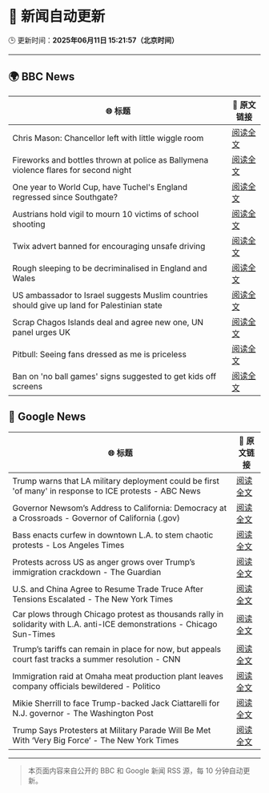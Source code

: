 # 🧠 新闻自动更新

🕒 更新时间：**2025年06月11日 15:21:57（北京时间）**

---

## 🌍 BBC News

| 🌐 标题 | 🔗 原文链接 |
|--------|-------------|
| Chris Mason: Chancellor left with little wiggle room | [阅读全文](https://www.bbc.com/news/articles/c9q0rd1x5l5o) |
| Fireworks and bottles thrown at police as Ballymena violence flares for second night | [阅读全文](https://www.bbc.com/news/articles/c0k3le25r8ro) |
| One year to World Cup, have Tuchel's England regressed since Southgate? | [阅读全文](https://www.bbc.com/sport/football/articles/cx27z1l5pdzo) |
| Austrians hold vigil to mourn 10 victims of school shooting | [阅读全文](https://www.bbc.com/news/articles/ced27g4e6xwo) |
| Twix advert banned for encouraging unsafe driving | [阅读全文](https://www.bbc.com/news/articles/c5y5ez8189lo) |
| Rough sleeping to be decriminalised in England and Wales | [阅读全文](https://www.bbc.com/news/articles/czdyz848j0no) |
| US ambassador to Israel suggests Muslim countries should give up land for Palestinian state | [阅读全文](https://www.bbc.com/news/articles/cd628z2nwyvo) |
| Scrap Chagos Islands deal and agree new one, UN panel urges UK | [阅读全文](https://www.bbc.com/news/articles/cyvmz0q0335o) |
| Pitbull: Seeing fans dressed as me is priceless | [阅读全文](https://www.bbc.com/news/articles/cq85j7324lzo) |
| Ban on 'no ball games' signs suggested to get kids off screens | [阅读全文](https://www.bbc.com/news/articles/c39xegx41xko) |

## 📰 Google News

| 🌐 标题 | 🔗 原文链接 |
|--------|-------------|
| Trump warns that LA military deployment could be first 'of many' in response to ICE protests - ABC News | [阅读全文](https://news.google.com/rss/articles/CBMiqwFBVV95cUxQWVRDREJvcWFQX09iUzZOX1l3d2hlck1PUFpmMXNlaXBjOTA3ZkhtV2VaMDRxNjZ4Tlhkek90RGJ1ZkE3dlBkODN5TDZILVZlNjVHX21tYmNfdE1qd3IteTRSREtRQzctc0JCQjl0NHZIV2FPLUlwbWhIa0JYZzBmcVRUdE4xajQtSGl4anIzUHptYnRnSFdZWGRWaEQtd2NvZUhIOVNEUnBRMknSAbABQVVfeXFMTi1NTEdrTkR2cWNYUVFWR0RDNVhUQVlSQmtjQWFJeHNHTXp6RndQME1hUkRQczBWM2g4U28wSjlTamNsZ1piZzQ2NkJ0ZXBFblJvcWdXeXRqX1F5cDBZdksybmZkc05HTXFmVTJFNjhyMkl6VXpRX1h0d2h2QWxhMXhRYk9LMVB2d1YybjZhVlRMWTZTWk1LTGxJcno4bVRYMkdxU0wyZkJUWDlYbHpsVEY?oc=5) |
| Governor Newsom’s Address to California: Democracy at a Crossroads - Governor of California (.gov) | [阅读全文](https://news.google.com/rss/articles/CBMioAFBVV95cUxPTHBTOXM2amZPOU5HcG5ScS1xVkpsQkxPUVNQQUFfVHo4bUpNODFkLXJMejhtWnQzaFBDNDB3Rlg1OHE4SXowVVh2RmdHMTV4SzJ1MUVxcmwzbUZEakhBR0pDMlZiekNoVXY5UTNnRnFUdWNIOHA4T1ZPdzgycko0MWE1ZVotSHJXNHIzdGExZTNaajdMRG92TmljQTdnQjdO?oc=5) |
| Bass enacts curfew in downtown L.A. to stem chaotic protests - Los Angeles Times | [阅读全文](https://news.google.com/rss/articles/CBMiswFBVV95cUxOX1N0TTRfYWc1bGpPTnU5M3VyNnNONktjM3d2YUtJTUxjSTNYSURETGtJLWJPaDBXb1VoOFVhdGk2QUMtNDQ1bU96NXBPVWl4bjhxMnJoS3l4ZWcycHF1dFdkWVhKTVQyV1RsQUNWcWlWYUJzZ0RGS0Y1Z01mbDQwYWhnYV92ZHVSbU4xdFdVWUllVVF2eFZ6NzgtZHVyNUk4TTNhdVEtdkhkcDhlLWNycWttSQ?oc=5) |
| Protests across US as anger grows over Trump’s immigration crackdown - The Guardian | [阅读全文](https://news.google.com/rss/articles/CBMigwFBVV95cUxOQWYyTkNRRElIeXRKNVJoS3FDOWZXdmdCRXRSU3AwUGNOSGlmU3l4WlMzdFFDOWRYTzc3NlFpaVJ5RWVsTFZUYjhVV2ZfeUc3bDhXLVZpb2czdExGbkdLV05kVllZaklrTDJiTXFJLWhaM3FBSTZzcVdlaDJmVC1lMmJ1bw?oc=5) |
| U.S. and China Agree to Resume Trade Truce After Tensions Escalated - The New York Times | [阅读全文](https://news.google.com/rss/articles/CBMiggFBVV95cUxNTDd2ZGpVclo3VEVrb1pNUmU5M2ZWRVJzX3c5V0pHLVZQQTFJU3N5VjRXM0NGYktScDVSNU1IU1BxOTdRMU9PS3hNbEp3N1RhX002WGNVN2FyR2tGc2U3czRYclFycFMyV0NBZGowTlNITEFYNU84WWZqMVNoSUlNZll3?oc=5) |
| Car plows through Chicago protest as thousands rally in solidarity with L.A. anti-ICE demonstrations - Chicago Sun-Times | [阅读全文](https://news.google.com/rss/articles/CBMingFBVV95cUxQdnpTUWt4ejhCNXdmbUFlaEROQ2NWMFJzLWt6bzNDYnZEdjJaWTFxNUNuOUpzRGJqMGpDZVhtQlJaNkh2eVBGMk02N3otaC1xWWt2NXJtWlR2S0ViMUc1UGhvWElMTXoxS0VCV2h2X2xfXzBkeFQtbVdqMTFyOFRYOXRMaE9VanpiRWFtVUpHcm9hcU9KbTdtOG1wTndBdw?oc=5) |
| Trump’s tariffs can remain in place for now, but appeals court fast tracks a summer resolution - CNN | [阅读全文](https://news.google.com/rss/articles/CBMifEFVX3lxTE5QUGtlb0RweVMwQWpYN0dCelJxaWowQS0xREhJaVR6b0xockZPU2hsOFMyRUJINlprbDBndEJONnBzSEJwZXFxblFCbWJMRGlsWTNfMGcycUhEUlZscTRDOWVpajlhNFM3MnlrM2VQTmtIcnY3SDc2YkpkcnLSAYIBQVVfeXFMTThBRTVROGJtVmJ3TVFDZmZqekpmTERwa3pubUhOWk9pMTd3dHBxbUpuRV82aktXbkpvSS1QcE1fVnhLb1NKclprV2N4LWdiZkVXeWw1UW5uZVdwam9EeHZxTE1xR0Fabl9lY3ZuNDRJSUNNdjJ4MzkybEZpS051YWVTUQ?oc=5) |
| Immigration raid at Omaha meat production plant leaves company officials bewildered - Politico | [阅读全文](https://news.google.com/rss/articles/CBMizgFBVV95cUxPTjl4aFgzUXV1S2JSaGZ6UklqdTRHWllVWXpYV0hDUS1OaEdwLVB2VWRDZ2FoMjY3cVl1d0NTUXVrVlRGcEUtek9JdUFGeXd4eWhlZFZBdUgtTk92UWl4dlJKMzlZVEkxOERYOVpXdUZWbGlYSFZvSUF0TUFuZWNHT3Y5alZrR3hMZ084SXZ1UUdsOW9FOGNmUWdIZ3FuREdYdW1uTjJtUnBhVmFnV3ZSaEdJX1hRMTN6ZFBxLWF5M2xoNFZsTG9qdy13SHRTdw?oc=5) |
| Mikie Sherrill to face Trump-backed Jack Ciattarelli for N.J. governor - The Washington Post | [阅读全文](https://news.google.com/rss/articles/CBMinAFBVV95cUxOaVF5Rk5MdzNWWmVQejVsS0FTbVZMc1IyM0RMRUJrcE1MMWxQSjduMW9fS3ktRk1CdzVwUnpjNmY1ZXFvajNkaUc5dXFnM01fUE1UZW84QlZxZEtFb1lPcFhwVFRwekFPZU1vVFVtWXBLVmxqRWhldGlkTjVIQThtR0xZTk1ENFMweGg4NFNhQVU0dE52emc2REdMRjI?oc=5) |
| Trump Says Protesters at Military Parade Will Be Met With ‘Very Big Force’ - The New York Times | [阅读全文](https://news.google.com/rss/articles/CBMiigFBVV95cUxQVlBUQWdvSFNqYVktQ3d4RHVnUkhzYXJTb1hTUk1yWGl2QW5kZ3RhcEtrQ2gzQVBTVVYtTWZ0dEQ0MXlrZ1VjN0RVcUFDZlBUSVQzSV9ZNzRCaUVQV3plSmhNM0hLdUdEclcxSXU1ZEtLLWpGdWhWXzlRUkR0a0FTUDVXdXc5M1k1SFE?oc=5) |

---
> 本页面内容来自公开的 BBC 和 Google 新闻 RSS 源，每 10 分钟自动更新。